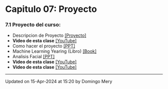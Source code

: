
# Capitulo 07: Proyecto
### 7.1 Proyecto del curso:
* Descripcion de Proyecto [[Proyecto]](https://github.com/domingomery/patrones/tree/master/proyecto)
* **Video de esta clase** [[YouTube]](https://youtu.be/VwThW__AmsE)
* Como hacer el proyecto [[PPT]](https://github.com/domingomery/patrones/blob/master/clases/Cap07_Aplicaciones/presentations/PAT07_Project.pptx)
* Machine Learning Yearing (Libro) [[Book]](https://github.com/domingomery/patrones/blob/master/clases/Cap07_Aplicaciones/papers/NG-MLY01_13.pdf)
* Analisis Facial [[PPT]](https://www.dropbox.com/s/k45nta3dn02vxpe/2021_AnalisisFacial_DCC_Patrones.pptx?dl=0)
* **Video de esta clase** [[YouTube]](https://youtu.be/wq_m0HPN1MM)
* **Video de esta clase** [[YouTube]](https://youtu.be/n6kB0nkfxwo)
---


Updated on 15-Apr-2024 at 15:20 by Domingo Mery
